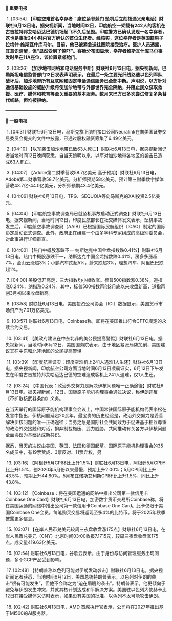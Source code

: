 **🔴 重要电报**

  1. [03:54] **【印度空难首名幸存者：座位紧邻舱门 坠机后立刻拨通父亲电话】财联社6月13日电，据央视新闻，当地时间12日，印度航空一架载有242人的客机在古吉拉特邦艾哈迈达巴德机场起飞不久后坠毁。印度警方已确认发现一名幸存者，这也是事发24小时内官方确认的首位生还者。经核实，这位幸存者是英国籍男子拉梅什·维斯瓦什库马尔。目前，他已被紧急送往医院接受治疗。医护人员透露，其意识清醒，但“显然受到了惊吓”。客舱分布图显示，幸存者维斯瓦什库马尔事发时坐在11A座位，该位置紧邻舱门。**

  2. [03:26] **【加沙地带网络和电话服务中断】财联社6月13日电，据央视新闻，巴勒斯坦电信监管部门12日发表声明表示，在最后一条主要光纤线路遭以色列军队破坏后，加沙地带所有互联网和固定电话通信服务已全部中断。声明说，以方针对通信基础设施的威胁升级将使加沙地带与外部世界完全隔绝，并阻止民众获取救援、医疗、媒体和教育等至关重要的基本服务。数月来巴方已多次尝试修复多条替代线路，但均被拒绝。**

━━━━━━━━━━━━━━━━━━━

**📰 一般电报**

  1. [04:31] 财联社6月13日电，马斯克旗下脑机接口公司Neuralink在向美国证券交易委员会提交的文件中披露，已通过股权融资筹集了6.49亿美元。

  2. [04:10] 【以军袭击加沙地带已致63人死亡】财联社6月13日电，据央视新闻记者当地时间12日晚间获悉，自当天黎明以来，以军对加沙地带各地区的袭击已造成63人死亡。

  3. [04:07] 【Adobe第二财季营收58.7亿美元 高于预期】财联社6月13日电，Adobe第二财季营收58.7亿美元，分析师预期58亿美元。预计第三财季数字媒体营收43.7亿-44.0亿美元，分析师预期43.4亿美元。

  4. [04:06] 财联社6月13日电，TPG、SEQUOIA等向马斯克的XAI投资2.5亿美元。

  5. [04:04] 【印度航空事故调查局已就坠机事故启动正式调查】财联社6月13日电，据央视新闻，当地时间12日，印度民航部长在社交媒体发文表示，坠机事故发生后，印度航空事故调查局（AAIB）已根据国际民航组织（ICAO）制定的国际协定启动正式调查。此外，政府正在组建一个由多学科专家组成的高级别委员会，对此事进行详细审查。

  6. [04:00] 【热门中概股涨跌不一 纳斯达克中国金龙指数跌0.41%】财联社6月13日电，热门中概股涨跌不一，纳斯达克中国金龙指数跌0.41%。房多多涨超7%，金山云涨超3%；小鹏汽车跌超5%，蔚来跌超3%，理想汽车、阿里巴巴跌超1%。

  7. [04:00] 美股低开高走，三大指数均小幅收涨。标普500指数涨0.38%，道指涨0.24%，纳指涨0.24%。其中，标普500指数再创2月底以来收盘新高，道指再创3月初以来收盘新高。

  8. [03:58] 财联社6月13日电，美国投资公司协会（ICI）数据显示，美国货币市场资产为7.01万亿美元。

  9. [03:57] 财联社6月13日电，Coinbase称，即将在美国推出符合CFTC规定的永续合约交易。

  10. [03:41] 【美政府建议在中东北非的美公民提高警惕】财联社6月13日电，据央视新闻，当地时间6月12日，美国国务院表示，由于地区紧张局势加剧，美国建议其在中东和北非地区的公民提高警惕

  11. [03:39] 【印度航空证实：印度空难机上241人遇难1人生还】财联社6月13日电，据央视新闻，印度航空公司方面当地时间6月13日凌晨证实，6月12日下午发生在印度古吉拉特邦艾哈迈达巴德的空难造成客机上241人遇难，仅1人生还。

  12. [03:24] 【中国代表：政治外交努力是解决伊核问题唯一正确途径】财联社6月13日电，据央视新闻，12日，国际原子能机构理事会通过决议，称伊朗违反《不扩散核武器条约》义务。

在当天举行的国际原子能机构理事会会议上，中国常驻国际原子能机构代表李松在发言中指出，伊核问题延宕20余年，最宝贵的历史经验是，政治外交努力是妥善解决伊核问题的唯一正确途径；当务之急是国际社会共同致力于促进基于相互尊重的政治外交接触和对话，摒弃制裁施压、武力威胁，共同推动有关各方以伊核问题全面协议为基础达成新共识。

据悉，当天的决议由美国、英国、法国和德国起草。国际原子能机构理事会的35名成员中，有19票赞成、3票反对、11票弃权，另

  13. [03:16] 【阿根廷5月CPI环比上升1.5%】财联社6月13日电，阿根廷5月CPI环比上升1.5%，创2020年5月份以来最慢，预期上升2.00%；5月CPI同比上升43.5%，预期上升44.60%。5月布宜诺斯艾利斯CPI环比上升1.5%，同比上升43.8%。

  14. [03:12] 【Coinbase：将在美国运通的网络中推出公司第一款信用卡Coinbase One Card】财联社6月13日电，加密数字货币交易所Coinbase称，将在美国运通的网络中推出公司第一款信用卡Coinbase One Card。此卡仅限于美国Coinbase One会员。每笔购买交易将返现至多4%的比特币。将于2025年秋季披露更多信息。

  15. [03:07] 【在岸人民币兑美元较周三夜盘收盘涨175点】财联社6月13日电，在岸人民币兑美元（CNY）北京时间03:00收报7.1715元，较周三夜盘收盘涨175点。成交量419.63亿美元。

  16. [02:54] 财联社6月13日电，谷歌云表示，由于身份与访问管理服务出现问题，多个GCP产品受到影响。

  17. [02:48] 【特朗普称以色列可能对伊朗发动袭击】财联社6月13日电，据央视新闻记者获悉，当地时间6月12日，美国总统特朗普表示，以色列对伊朗的袭击“很有可能发生”，但他不会称之为“迫在眉睫的袭击”。特朗普表示，他更倾向于避免与伊朗发生冲突，并就其核计划达成和平解决方案。美国驻以色列大使赫卡比12日在接受媒体采访时表示，如果没有美国的批准，以色列不太可能攻击伊朗。

  18. [02:42] 财联社6月13日电，AMD 首席执行官表示，公司将在2027年推出基于MI500的AI服务器。

